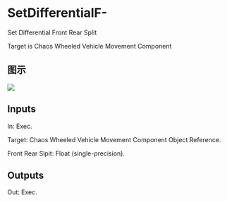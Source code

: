 # SetDifferentialF-

Set Differential Front Rear Split

Target is Chaos Wheeled Vehicle Movement Component

## 图示

![]($-20221218-19043085.png)

## Inputs

In: Exec.

Target: Chaos Wheeled Vehicle Movement Component Object Reference.

Front Rear Slpit: Float (single-precision).  

## Outputs

Out: Exec.

